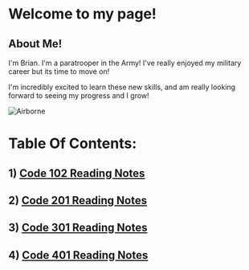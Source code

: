 # Welcome to my page! 

## About Me!

I'm Brian. I'm a paratrooper in the Army! I've really enjoyed my military career but its time to move on!

I'm incredibly excited to learn these new skills, and am really looking forward to seeing my progress and I grow!

![Airborne](https://api.army.mil/e2/c/images/2013/12/13/324627/size0.jpg) 


# Table Of Contents:

## 1) [Code 102 Reading Notes](class102main.md)

## 2) [Code 201 Reading Notes](class201main.md) 

## 3) [Code 301 Reading Notes](class301main.md)

## 4) [Code 401 Reading Notes](class401main.md)




